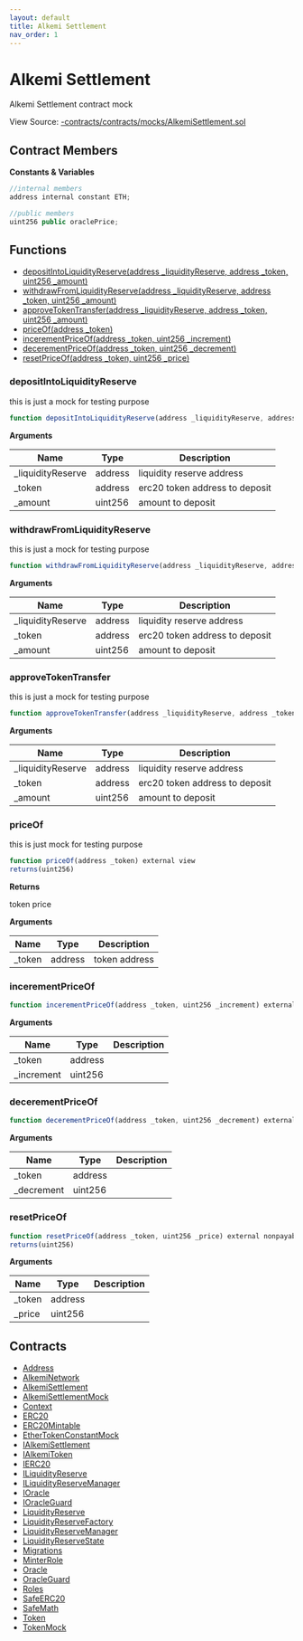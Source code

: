 ```yaml
---
layout: default
title: Alkemi Settlement
nav_order: 1
---
```



# Alkemi Settlement

Alkemi Settlement contract mock


View Source: [-contracts/contracts/mocks/AlkemiSettlement.sol](../-contracts/contracts/mocks/AlkemiSettlement.sol)


## Contract Members
**Constants & Variables**

```js
//internal members
address internal constant ETH;

//public members
uint256 public oraclePrice;

```

## Functions

- [depositIntoLiquidityReserve(address _liquidityReserve, address _token, uint256 _amount)](#depositintoliquidityreserve)
- [withdrawFromLiquidityReserve(address _liquidityReserve, address _token, uint256 _amount)](#withdrawfromliquidityreserve)
- [approveTokenTransfer(address _liquidityReserve, address _token, uint256 _amount)](#approvetokentransfer)
- [priceOf(address _token)](#priceof)
- [incerementPriceOf(address _token, uint256 _increment)](#incerementpriceof)
- [decerementPriceOf(address _token, uint256 _decrement)](#decerementpriceof)
- [resetPriceOf(address _token, uint256 _price)](#resetpriceof)

### depositIntoLiquidityReserve

this is just a mock for testing purpose

```js
function depositIntoLiquidityReserve(address _liquidityReserve, address _token, uint256 _amount) public payable
```

**Arguments**

| Name        | Type           | Description  |
| ------------- |------------- | -----|
| _liquidityReserve | address | liquidity reserve address | 
| _token | address | erc20 token address to deposit | 
| _amount | uint256 | amount to deposit | 

### withdrawFromLiquidityReserve

this is just a mock for testing purpose

```js
function withdrawFromLiquidityReserve(address _liquidityReserve, address _token, uint256 _amount) public nonpayable
```

**Arguments**

| Name        | Type           | Description  |
| ------------- |------------- | -----|
| _liquidityReserve | address | liquidity reserve address | 
| _token | address | erc20 token address to deposit | 
| _amount | uint256 | amount to deposit | 

### approveTokenTransfer

this is just a mock for testing purpose

```js
function approveTokenTransfer(address _liquidityReserve, address _token, uint256 _amount) public nonpayable
```

**Arguments**

| Name        | Type           | Description  |
| ------------- |------------- | -----|
| _liquidityReserve | address | liquidity reserve address | 
| _token | address | erc20 token address to deposit | 
| _amount | uint256 | amount to deposit | 

### priceOf

this is just  mock for testing purpose

```js
function priceOf(address _token) external view
returns(uint256)
```

**Returns**

token price

**Arguments**

| Name        | Type           | Description  |
| ------------- |------------- | -----|
| _token | address | token address | 

### incerementPriceOf

```js
function incerementPriceOf(address _token, uint256 _increment) external nonpayable
```

**Arguments**

| Name        | Type           | Description  |
| ------------- |------------- | -----|
| _token | address |  | 
| _increment | uint256 |  | 

### decerementPriceOf

```js
function decerementPriceOf(address _token, uint256 _decrement) external nonpayable
```

**Arguments**

| Name        | Type           | Description  |
| ------------- |------------- | -----|
| _token | address |  | 
| _decrement | uint256 |  | 

### resetPriceOf

```js
function resetPriceOf(address _token, uint256 _price) external nonpayable
returns(uint256)
```

**Arguments**

| Name        | Type           | Description  |
| ------------- |------------- | -----|
| _token | address |  | 
| _price | uint256 |  | 

## Contracts

* [Address](Address.md)
* [AlkemiNetwork](AlkemiNetwork.md)
* [AlkemiSettlement](AlkemiSettlement.md)
* [AlkemiSettlementMock](AlkemiSettlementMock.md)
* [Context](Context.md)
* [ERC20](ERC20.md)
* [ERC20Mintable](ERC20Mintable.md)
* [EtherTokenConstantMock](EtherTokenConstantMock.md)
* [IAlkemiSettlement](IAlkemiSettlement.md)
* [IAlkemiToken](IAlkemiToken.md)
* [IERC20](IERC20.md)
* [ILiquidityReserve](ILiquidityReserve.md)
* [ILiquidityReserveManager](ILiquidityReserveManager.md)
* [IOracle](IOracle.md)
* [IOracleGuard](IOracleGuard.md)
* [LiquidityReserve](LiquidityReserve.md)
* [LiquidityReserveFactory](LiquidityReserveFactory.md)
* [LiquidityReserveManager](LiquidityReserveManager.md)
* [LiquidityReserveState](LiquidityReserveState.md)
* [Migrations](Migrations.md)
* [MinterRole](MinterRole.md)
* [Oracle](Oracle.md)
* [OracleGuard](OracleGuard.md)
* [Roles](Roles.md)
* [SafeERC20](SafeERC20.md)
* [SafeMath](SafeMath.md)
* [Token](Token.md)
* [TokenMock](TokenMock.md)
